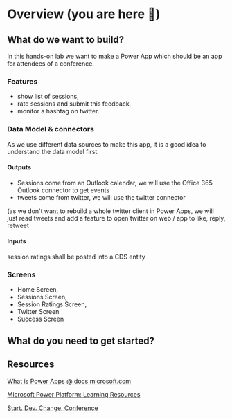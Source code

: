 # Overview (you are here 📍)

## What do we want to build? 

In this hands-on lab we want to make a Power App which should be an app for attendees of a conference.

### Features

* show list of sessions,
* rate sessions and submit this feedback,
* monitor a hashtag on twitter.

### Data Model & connectors

As we use different data sources to make this app, it is a good idea to understand the data model first. 

#### Outputs

* Sessions come from an Outlook calendar, we will use the Office 365 Outlook connector to get events
* tweets come from twitter, we will use the twitter connector

(as we don't want to rebuild a whole twitter client in Power Apps, we will just read tweets and add a feature to open twitter on web / app to like, reply, retweet

#### Inputs

session ratings shall be posted into a CDS entity

### Screens

* Home Screen,
* Sessions Screen,
* Session Ratings Screen,
* Twitter Screen
* Success Screen

## What do you need to get started? 

## Resources

[What is Power Apps @ docs.microsoft.com](https://docs.microsoft.com/en-us/powerapps/powerapps-overview)

[Microsoft Power Platform: Learning Resources](https://powerapps.microsoft.com/en-us/blog/microsoft-powerapps-learning-resources/)

[Start. Dev. Change. Conference](https://www.youtube.com/watch?v=6UtrLpd79Aw)
